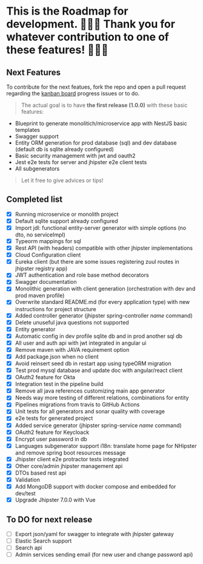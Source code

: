 # This is the Roadmap for development. 🎉🎉🎉 Thank you for whatever contribution to one of these features! 🎉🎉🎉

## Next Features

To contribute for the next featues, fork the repo and open a pull request regarding the [kanban board](https://github.com/jhipster/generator-jhipster-nodejs/projects/1?fullscreen=true) progress issues or to do.

> The actual goal is to have **the first release (1.0.0)** with these basic features:

- Blueprint to generate monolitich/microservice app with NestJS basic templates
- Swagger support
- Entity ORM generation for prod database (sql) and dev database (default db is sqlite already configured)
- Basic security management with jwt and oauth2
- Jest e2e tests for server and jhipster e2e client tests
- All subgenerators

> Let it free to give advices or tips!

## Completed list

- [x] Running microservice or monolith project
- [x] Default sqlite support already configured
- [x] Import jdl: functional entity-server generator with simple options (no dto, no serviceImpl)
- [x] Typeorm mappings for sql
- [x] Rest API (with headers) compatible with other jhipster implementations
- [x] Cloud Configuration client
- [x] Eureka client (but there are some issues registering zuul routes in jhipster registry app)
- [x] JWT authentication and role base method decorators
- [x] Swagger documentation
- [x] Monolithic generation with client generation (orchestration with dev and prod maven profile)
- [x] Overwrite standard README.md (for every application type) with new instructions for project structure
- [x] Added controller generator (jhipster spring-controller _name_ command)
- [x] Delete unuseful java questions not supported
- [x] Entity generator
- [x] Automatic config in dev profile sqlite db and in prod another sql db
- [x] All user and auth api with jwt integrated in angular ui
- [x] Remove maven with JAVA requirement option
- [x] Add package.json when no client
- [x] Avoid reinsert seed db in restart app using typeORM migration
- [x] Test prod mysql database and update doc with angular/react client
- [x] OAuth2 feature for Okta
- [x] Integration test in the pipeline build
- [x] Remove all java references customizing main app generator
- [x] Needs way more testing of different relations, combinations for entity
- [x] Pipelines migrations from travis to GitHub Actions
- [x] Unit tests for all generators and sonar quality with coverage
- [x] e2e tests for generated project
- [x] Added service generator (jhipster spring-service _name_ command)
- [x] OAuth2 feature for Keycloack
- [x] Encrypt user password in db
- [x] Languages subgenerator support i18n: translate home page for NHipster and remove spring boot resources message
- [x] Jhipster client e2e protractor tests integrated
- [x] Other core/admin jhipster management api
- [x] DTOs based rest api
- [x] Validation
- [x] Add MongoDB support with docker compose and embedded for dev/test
- [x] Upgrade Jhipster 7.0.0 with Vue

## To DO for next release

- [ ] Export json/yaml for swagger to integrate with jhipster gateway
- [ ] Elastic Search support
- [ ] Search api
- [ ] Admin services sending email (for new user and change password api)

